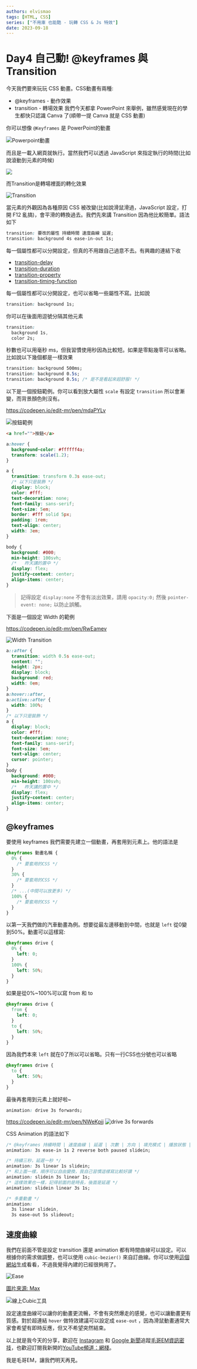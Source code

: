 ```yaml
---
authors: elvismao
tags: [HTML, CSS]
series: ["不用庫 也能酷 - 玩轉 CSS & Js 特效"]
date: 2023-09-18
---
```


# Day4 自己動! @keyframes 與 Transition

今天我們要來玩玩 CSS 動畫。CSS動畫有兩種:

- @keyframes - 動作效果
- transition - 轉場效果
  <!--more-->
  我們今天都拿 PowerPoint 來舉例，雖然感覺現在的學生都快只認識 Canva 了(順帶一提 Canva 就是 CSS 動畫)

你可以想像 `@Keyframes` 是 PowerPoint的動畫

![Powerpoint動畫](https://emtech.cc/post/2023ironman-4/ppt.webp)

而且是一載入網頁就執行。當然我們可以透過 JavaScript 來指定執行的時間(比如說滾動到元素的時候)

![](https://emtech.cc/post/2023ironman-4/start.webp)

而Transition是轉場裡面的轉化效果

![Transition](https://emtech.cc/post/2023ironman-4/transition.webp)

當元素的外觀因為各種原因 CSS 被改變(比如說滑鼠滑過，JavaScript 設定，打開 F12 亂搞)，會平滑的轉換過去。我們先來講 Transition 因為他比較簡單。語法如下

```css
transition: 要改的屬性 持續時間 速度曲線 延遲;
transition: background 4s ease-in-out 1s;
```

每一個屬性都可以分開設定，但真的不用跟自己過意不去。有興趣的連結下收

- [transition-delay](https://developer.mozilla.org/en-US/docs/Web/CSS/transition-delay)
- [transition-duration](https://developer.mozilla.org/en-US/docs/Web/CSS/transition-duration)
- [transition-property](https://developer.mozilla.org/en-US/docs/Web/CSS/transition-property)
- [transition-timing-function](https://developer.mozilla.org/en-US/docs/Web/CSS/transition-timing-function)

每一個屬性都可以分開設定，也可以省略一些屬性不寫。比如說

```css
transition: background 1s;
```

你可以在後面用逗號分隔其他元素

```css
transition:
  background 1s,
  color 2s;
```

秒數也可以用毫秒 ms，但我習慣使用秒因為比較短。如果是零點幾零可以省略。比如說以下幾個都是一樣效果

```css
transition: background 500ms;
transition: background 0.5s;
transition: background 0.5s; /* 是不是看起來超舒服! */
```

以下是一個按鈕範例。你可以看到放大屬性 `scale` 有設定 `transition` 所以會漸變，而背景顏色則沒有。

https://codepen.io/edit-mr/pen/mdaPYLv

![按鈕範例](https://emtech.cc/post/2023ironman-4/button.webp)

```html
<a href="">按鈕</a>
```

```css
a:hover {
  background-color: #ffffff4a;
  transform: scale(1.2);
}

a {
  transition: transform 0.3s ease-out;
  /* 以下只是裝飾 */
  display: block;
  color: #fff;
  text-decoration: none;
  font-family: sans-serif;
  font-size: 5em;
  border: #fff solid 5px;
  padding: 1rem;
  text-align: center;
  width: 3em;
}

body {
  background: #000;
  min-height: 100svh;
  /*   昨天講的置中 */
  display: flex;
  justify-content: center;
  align-items: center;
}
```

> 記得設定 `display:none` 不會有淡出效果，請用 `opacity:0;` 然後 `pointer-event: none;` 以防止誤觸。

下面是一個設定 Width 的範例

https://codepen.io/edit-mr/pen/RwEamev

![Width Transition](https://emtech.cc/post/2023ironman-4/width.gif)

```css
a::after {
  transition: width 0.5s ease-out;
  content: "";
  height: 2px;
  display: block;
  background: red;
  width: 0em;
}
a:hover::after,
a:active::after {
  width: 100%;
}
/* 以下只是裝飾 */
a {
  display: block;
  color: #fff;
  text-decoration: none;
  font-family: sans-serif;
  font-size: 5em;
  text-align: center;
  cursor: pointer;
}
body {
  background: #000;
  min-height: 100svh;
  /*   昨天講的置中 */
  display: flex;
  justify-content: center;
  align-items: center;
}
```

## @keyframes

要使用 keyframes 我們需要先建立一個動畫，再套用到元素上。他的語法是

```css
@keyframes 動畫名稱 {
  0% {
    /* 要套用的CSS */
  }
  30% {
    /* 要套用的CSS */
  }
  /* ...(中間可以放更多) */
  100% {
    /* 要套用的CSS */
  }
}
```

以第一天我們做的汽車動畫為例。想要從最左邊移動到中間，也就是 `left` 從0變到50%。動畫可以這樣寫:

```css
@keyframes drive {
  0% {
    left: 0;
  }
  100% {
    left: 50%;
  }
}
```

如果是從0%~100%可以寫 from 和 to

```css
@keyframes drive {
  from {
    left: 0;
  }
  to {
    left: 50%;
  }
}
```

因為我們本來 `left` 就在0了所以可以省略。只有一行CSS也分號也可以省略

```css
@keyframes drive {
  to {
    left: 50%;
  }
}
```

最後再套用到元素上就好啦~

```css
animation: drive 3s forwards;
```

https://codepen.io/edit-mr/pen/NWeKpjj
![drive 3s forwards](https://emtech.cc/post/2023ironman-4/car.gif)

CSS Animation 的語法如下

```css
/* @keyframes 持續時間 | 速度曲線 | 延遲 | 次數 | 方向 | 填充模式 | 播放狀態 | 名稱 */
animation: 3s ease-in 1s 2 reverse both paused slidein;

/* 持續三秒，延遲一秒 */
animation: 3s linear 1s slidein;
/* 和上面一樣，順序可以自由變換，我自己習慣這樣寫比較好讀 */
animation: slidein 3s linear 1s;
/* 這樣效果也一樣，記得前面的是時長，後面是延遲 */
animation: slidein linear 3s 1s;

/* 多重動畫 */
animation:
  3s linear slidein,
  3s ease-out 5s slideout;
```

## 速度曲線

我們在前面不管是設定 transition 還是 animation 都有時間曲線可以設定。可以根據你的需求做調整，也可以使用 `cubic-bezier()` 來自訂曲線。你可以使用[這個網站](https://cubic-bezier.com/)生成看看，不過我覺得內建的已經很夠用了。

![Ease](https://emtech.cc/post/2023ironman-4/ease.webp)

[圖片來源: Max](https://www.programonaut.com/css-animations-learn-how-to-create-cool-animations-quickly/)

![線上Cubic工具](https://emtech.cc/post/2023ironman-4/cubic.webp)

設定速度曲線可以讓你的動畫更流暢，不會有突然爆走的感覺，也可以讓動畫更有質感。對於超連結 `hover` 做特效建議可以設定成 `ease-out` ，因為滑鼠動畫通常大家會希望有即時反應，但又不希望突然結束。

以上就是我今天的分享，歡迎在 [Instagram](https://www.instagram.com/emtech.cc) 和 [Google 新聞](https://news.google.com/publications/CAAqBwgKMKXLvgswsubVAw?ceid=TW:zh-Hant&oc=3)追蹤[毛哥EM資訊密技](https://emtech.cc/)，也歡迎訂閱我新開的[YouTube頻道：網棧](https://www.youtube.com/@webpallet)。

我是毛哥EM，讓我們明天再見。

